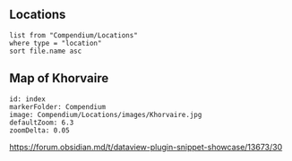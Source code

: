 ## Locations
```dataview
list from "Compendium/Locations"
where type = "location"
sort file.name asc
```

## Map of Khorvaire

```leaflet
id: index
markerFolder: Compendium
image: Compendium/Locations/images/Khorvaire.jpg
defaultZoom: 6.3
zoomDelta: 0.05
```

https://forum.obsidian.md/t/dataview-plugin-snippet-showcase/13673/30